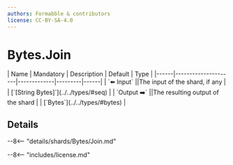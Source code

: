 ```yaml
---
authors: Formabble & contributors
license: CC-BY-SA-4.0
---
```



# Bytes.Join

<div class="sh-parameters" markdown="1">
| Name | Mandatory | Description | Default | Type |
|------|---------------------|-------------|---------|------|
| `⬅️ Input` ||The input of the shard, if any | | [`[String Bytes]`](../../types/#seq) |
| `Output ➡️` ||The resulting output of the shard | | [`Bytes`](../../types/#bytes) |

</div>



## Details

--8<-- "details/shards/Bytes/Join.md"


--8<-- "includes/license.md"

